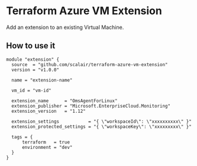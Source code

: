 # Terraform Azure VM Extension

Add an extension to an existing Virtual Machine.

## How to use it

```hcl
module "extension" {
  source  = "github.com/scalair/terraform-azure-vm-extension"
  version = "v1.0.0"
  
  name = "extension-name"

  vm_id = "vm-id"

  extension_name      = "OmsAgentForLinux"
  extension_publisher = "Microsoft.EnterpriseCloud.Monitoring"
  extension_version   = "1.12"
  
  extension_settings           = "{ \"workspaceId\": \"xxxxxxxxxx\" }"
  extension_protected_settings = "{ \"workspaceKey\": \"xxxxxxxxx\" }"
  
  tags = {
      terraform   = true
      environment = "dev"
  }
}
```
